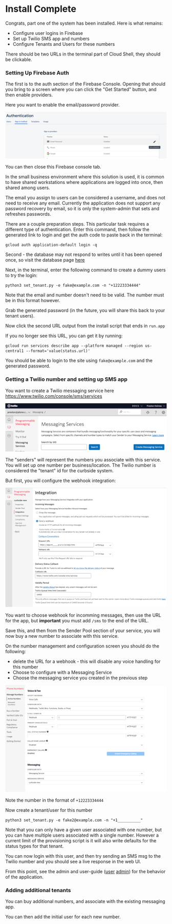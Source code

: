 # Install Complete

Congrats, part one of the system has been installed. Here is what remains:

- Configure user logins in Firebase
- Set up Twilio SMS app and numbers
- Configure Tenants and Users for these numbers

There should be two URLs in the terminal part of Cloud Shell, they should be clickable.


### Setting Up Firebase Auth
The first is to the auth section of the Firebase Console. Opening that should you bring to a screen where you can click the "Get Started" button, and then enable providers.

Here you want to enable the email/password provider.

![enable-email](images/enable-email.png)

You can then close this Firebase console tab.

In the small business environment where this solution is used, it is common to have shared workstations where applications are logged into once, then shared among users.

The email you assign to users can be considered a username, and does not need to receive any email. Currently the application does not support any password recovery by email, so it is only the system-admin that sets and refreshes passwords.

There are a couple preparation steps. This particular task requires a different type of authentication. Enter this command, then follow the generated link to login and get the auth code to paste back in the terminal:

    gcloud auth application-default login -q

Second - the database may not respond to writes until it has been opened once, so visit the database page <a href="https://console.cloud.google.com/firestore/data" target="_blank">here</a>

Next, in the terminal, enter the following command to create a dummy users to try the login:

    python3 set_tenant.py -e fake@example.com -n "+12223334444"

Note that the email and number doesn't need to be valid. The number must be in this format however.

Grab the generated password (in the future, you will share this back to your tenant users).

Now click the second URL output from the install script that ends in `run.app`

If you no longer see this URL, you can get it by running:

    gcloud run services describe app --platform managed --region us-central1 --format='value(status.url)'


You should be able to login to the site using `fake@example.com` and the generated password.

### Getting a Twilio number and setting up SMS app

You want to create a Twilio messaging service here https://www.twilio.com/console/sms/services

![new-svc](images/new-msg-svc.png)

The "senders" will represent the numbers you associate with this service. You will set up one number per business/location. The Twilio number is considered the "tenant" id for the curbside system.

But first, you will configure the webhook integration:

![new-svc](images/webhook.png)

You want to choose webhook for incomming messages, then use the URL for the app, but **important** you must add `/sms` to the end of the URL.

Save this, and then from the Sender Pool section of your service, you will now buy a new number to associate with this service.

On the number management and configuration screen you should do the following:

- delete the URL for a webhook - this will disable any voice handling for this number
- Choose to configure with a Messaging Service
- Choose the messaging service you created in the previous step

![new-number](images/number-config.png)

Note the number in the format of `+12223334444`

Now create a tenant/user for this number


    python3 set_tenant.py -e fake2@example.com -n "+1__________"
  
Note that you can only have a given user associated with one number, but you can have multiple users associated with a single number. However a current limit of the provisioning script is it will also write defaults for the status types for that tenant.

You can now login with this user, and then try sending an SMS msg to the Twilio number and you should see a live response in the web UI.

From this point, see the admin and user-guide ([user](userguide.md) [admin](admin-user.md)) for the behavior of the application.

### Adding additional tenants

You can buy additional numbers, and associate with the existing messaging app.

You can then add the initial user for each new number.